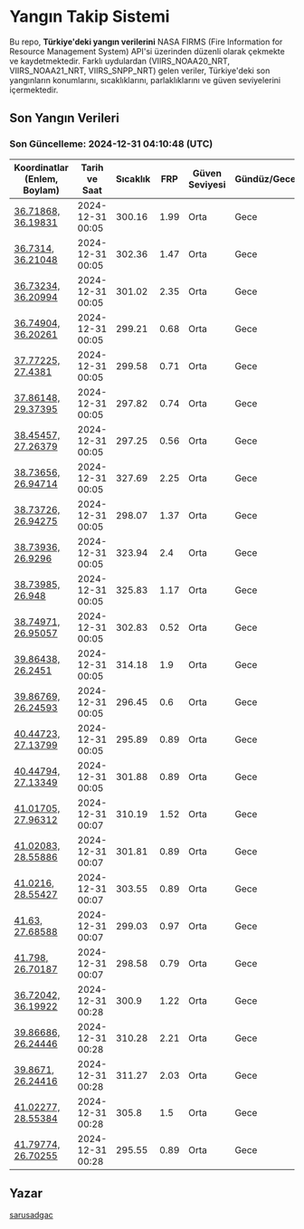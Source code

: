 # Yangın Takip Sistemi

Bu repo, **Türkiye'deki yangın verilerini** NASA FIRMS (Fire Information for Resource Management System) API'si üzerinden düzenli olarak çekmekte ve kaydetmektedir. Farklı uydulardan (VIIRS_NOAA20_NRT, VIIRS_NOAA21_NRT, VIIRS_SNPP_NRT) gelen veriler, Türkiye'deki son yangınların konumlarını, sıcaklıklarını, parlaklıklarını ve güven seviyelerini içermektedir.

## Son Yangın Verileri
### Son Güncelleme: 2024-12-31 04:10:48 (UTC)

| Koordinatlar (Enlem, Boylam) | Tarih ve Saat | Sıcaklık | FRP | Güven Seviyesi | Gündüz/Gece |
|-----------------------------|----------------|----------|-----|----------------|-------------|
| [36.71868, 36.19831](https://www.google.com/maps?q=36.71868,36.19831) | 2024-12-31 00:05 | 300.16 | 1.99 | Orta | Gece |
| [36.7314, 36.21048](https://www.google.com/maps?q=36.7314,36.21048) | 2024-12-31 00:05 | 302.36 | 1.47 | Orta | Gece |
| [36.73234, 36.20994](https://www.google.com/maps?q=36.73234,36.20994) | 2024-12-31 00:05 | 301.02 | 2.35 | Orta | Gece |
| [36.74904, 36.20261](https://www.google.com/maps?q=36.74904,36.20261) | 2024-12-31 00:05 | 299.21 | 0.68 | Orta | Gece |
| [37.77225, 27.4381](https://www.google.com/maps?q=37.77225,27.4381) | 2024-12-31 00:05 | 299.58 | 0.71 | Orta | Gece |
| [37.86148, 29.37395](https://www.google.com/maps?q=37.86148,29.37395) | 2024-12-31 00:05 | 297.82 | 0.74 | Orta | Gece |
| [38.45457, 27.26379](https://www.google.com/maps?q=38.45457,27.26379) | 2024-12-31 00:05 | 297.25 | 0.56 | Orta | Gece |
| [38.73656, 26.94714](https://www.google.com/maps?q=38.73656,26.94714) | 2024-12-31 00:05 | 327.69 | 2.25 | Orta | Gece |
| [38.73726, 26.94275](https://www.google.com/maps?q=38.73726,26.94275) | 2024-12-31 00:05 | 298.07 | 1.37 | Orta | Gece |
| [38.73936, 26.9296](https://www.google.com/maps?q=38.73936,26.9296) | 2024-12-31 00:05 | 323.94 | 2.4 | Orta | Gece |
| [38.73985, 26.948](https://www.google.com/maps?q=38.73985,26.948) | 2024-12-31 00:05 | 325.83 | 1.17 | Orta | Gece |
| [38.74971, 26.95057](https://www.google.com/maps?q=38.74971,26.95057) | 2024-12-31 00:05 | 302.83 | 0.52 | Orta | Gece |
| [39.86438, 26.2451](https://www.google.com/maps?q=39.86438,26.2451) | 2024-12-31 00:05 | 314.18 | 1.9 | Orta | Gece |
| [39.86769, 26.24593](https://www.google.com/maps?q=39.86769,26.24593) | 2024-12-31 00:05 | 296.45 | 0.6 | Orta | Gece |
| [40.44723, 27.13799](https://www.google.com/maps?q=40.44723,27.13799) | 2024-12-31 00:05 | 295.89 | 0.89 | Orta | Gece |
| [40.44794, 27.13349](https://www.google.com/maps?q=40.44794,27.13349) | 2024-12-31 00:05 | 301.88 | 0.89 | Orta | Gece |
| [41.01705, 27.96312](https://www.google.com/maps?q=41.01705,27.96312) | 2024-12-31 00:07 | 310.19 | 1.52 | Orta | Gece |
| [41.02083, 28.55886](https://www.google.com/maps?q=41.02083,28.55886) | 2024-12-31 00:07 | 301.81 | 0.89 | Orta | Gece |
| [41.0216, 28.55427](https://www.google.com/maps?q=41.0216,28.55427) | 2024-12-31 00:07 | 303.55 | 0.89 | Orta | Gece |
| [41.63, 27.68588](https://www.google.com/maps?q=41.63,27.68588) | 2024-12-31 00:07 | 299.03 | 0.97 | Orta | Gece |
| [41.798, 26.70187](https://www.google.com/maps?q=41.798,26.70187) | 2024-12-31 00:07 | 298.58 | 0.79 | Orta | Gece |
| [36.72042, 36.19922](https://www.google.com/maps?q=36.72042,36.19922) | 2024-12-31 00:28 | 300.9 | 1.22 | Orta | Gece |
| [39.86686, 26.24446](https://www.google.com/maps?q=39.86686,26.24446) | 2024-12-31 00:28 | 310.28 | 2.21 | Orta | Gece |
| [39.8671, 26.24416](https://www.google.com/maps?q=39.8671,26.24416) | 2024-12-31 00:28 | 311.27 | 2.03 | Orta | Gece |
| [41.02277, 28.55384](https://www.google.com/maps?q=41.02277,28.55384) | 2024-12-31 00:28 | 305.8 | 1.5 | Orta | Gece |
| [41.79774, 26.70255](https://www.google.com/maps?q=41.79774,26.70255) | 2024-12-31 00:28 | 295.55 | 0.89 | Orta | Gece |

## Yazar

[sarusadgac](https://x.com/sarusadgac)
